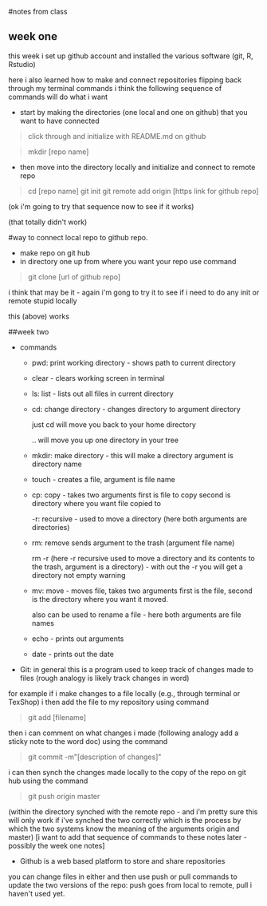 #notes from class
## week one

this week i set up github account and installed the various software (git, R, Rstudio)

here i also learned how to make and connect repositories flipping back through my terminal commands i think the following sequence of commands will do what i want

* start by making the directories (one local and one on github) that you want to have connected

> click through and initialize with README.md on github

> mkdir [repo name]

* then move into the directory locally and initialize and connect to remote repo

> cd [repo name]
>  git init 
> git remote add origin [https link for github repo]


(ok i'm going to try that sequence now to see if it works) 

(that totally didn't work)

#way to connect local repo to github repo.

* make repo on git hub
* in directory one up from where you want your repo use command
> git clone [url of github repo]

i think that may be it - again i'm gong to try it to see if i need to do any init or remote stupid locally

this (above) works





##week two

* commands

	* pwd: print working directory - shows path to current directory

	* clear -  clears working screen in terminal

	* ls: list - lists out all files in current directory

	* cd: change directory - changes directory to argument directory

		just cd will move you back to your home directory

		.. will move you up one directory in your tree

	* mkdir: make directory - this will make a directory argument is directory name
	
	* touch - creates a file, argument is file name
	
	* cp: copy - takes two arguments first is file to copy second is directory where you want file copied to
	
		-r: recursive - used to move a directory (here both arguments are directories)
		
	* rm: remove sends argument to the trash (argument file name)
	
		rm -r (here -r recursive used to move a directory and its contents to the trash, argument is a directory) - with out the -r you will get a directory not empty warning
		
	* mv: move - moves file, takes two arguments first is the file, second is the directory where you want it moved. 
	
		also can be used to rename a file - here both arguments are file names
		
	* echo - prints out arguments
	
	* date - prints out the date
	
* Git: in general this is a program used to keep track of changes made to files (rough analogy is likely track changes in word)  

for example if i make changes to a file locally (e.g., through terminal or TexShop) i then add the file to my repository using command 

>  git add [filename]

then i can comment on what changes i made (following analogy add a sticky note to the word doc) using the command

> git commit -m"[description of changes]"

i can then synch the changes made locally to the copy of the repo on git hub using the command

> git push origin master 

(within the directory synched with the remote repo - and i'm pretty sure this will only work if i've synched the two correctly which is the process by which the two systems know the meaning of the arguments origin and master) [i want to add that sequence of commands to these notes later - possibly the week one notes]

* Github is a web based platform to store and share repositories 

you can change files in either and then use push or pull commands to update the two versions of the repo: push goes from local to remote, pull i haven't used yet.


